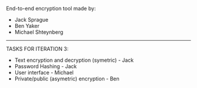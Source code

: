 End-to-end encryption tool made by:

- Jack Sprague
- Ben Yaker
- Michael Shteynberg

---
TASKS FOR ITERATION 3:
- Text encryption and decryption (symetric) - Jack
- Password Hashing - Jack
- User interface - Michael
- Private/public (asymetric) encryption - Ben